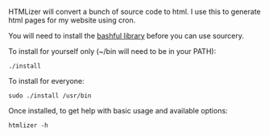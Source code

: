 HTMLizer will convert a bunch of source code to html. I use this to generate
html pages for my website using cron.

You will need to install the
[bashful library](http://github.com/jmcantrell/bashful)
before you can use sourcery.

To install for yourself only (~/bin will need to be in your PATH):

    ./install

To install for everyone:

    sudo ./install /usr/bin

Once installed, to get help with basic usage and available options:

    htmlizer -h
